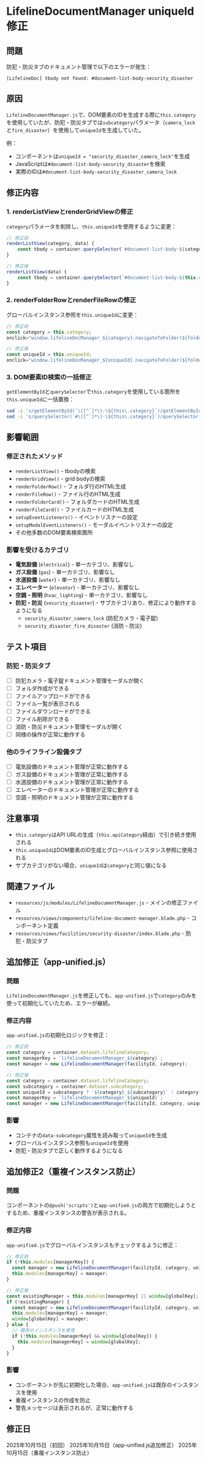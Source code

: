 # LifelineDocumentManager uniqueId修正

## 問題

防犯・防災タブのドキュメント管理で以下のエラーが発生：
```
[LifelineDoc] tbody not found: #document-list-body-security_disaster
```

## 原因

`LifelineDocumentManager.js`で、DOM要素のIDを生成する際に`this.category`を使用していたが、防犯・防災タブでは`subcategory`パラメータ（`camera_lock`と`fire_disaster`）を使用して`uniqueId`を生成していた。

例：
- コンポーネントは`uniqueId = "security_disaster_camera_lock"`を生成
- JavaScriptは`#document-list-body-security_disaster`を検索
- 実際のIDは`#document-list-body-security_disaster_camera_lock`

## 修正内容

### 1. renderListViewとrenderGridViewの修正

`category`パラメータを削除し、`this.uniqueId`を使用するように変更：

```javascript
// 修正前
renderListView(category, data) {
    const tbody = container.querySelector(`#document-list-body-${category}`);
}

// 修正後
renderListView(data) {
    const tbody = container.querySelector(`#document-list-body-${this.uniqueId}`);
}
```

### 2. renderFolderRowとrenderFileRowの修正

グローバルインスタンス参照を`this.uniqueId`に変更：

```javascript
// 修正前
const category = this.category;
onclick="window.lifelineDocManager_${category}.navigateToFolder(${folder.id})"

// 修正後
const uniqueId = this.uniqueId;
onclick="window.lifelineDocManager_${uniqueId}.navigateToFolder(${folder.id})"
```

### 3. DOM要素ID検索の一括修正

`getElementById`と`querySelector`で`this.category`を使用している箇所を`this.uniqueId`に一括置換：

```bash
sed -i 's/getElementById(`\([^`]*\)-\${this\.category}`)/getElementById(`\1-${this.uniqueId}`)/g' LifelineDocumentManager.js
sed -i 's/querySelector(`#\([^`]*\)-\${this\.category}`)/querySelector(`#\1-${this.uniqueId}`)/g' LifelineDocumentManager.js
```

## 影響範囲

### 修正されたメソッド
- `renderListView()` - tbodyの検索
- `renderGridView()` - grid bodyの検索
- `renderFolderRow()` - フォルダ行のHTML生成
- `renderFileRow()` - ファイル行のHTML生成
- `renderFolderCard()` - フォルダカードのHTML生成
- `renderFileCard()` - ファイルカードのHTML生成
- `setupEventListeners()` - イベントリスナーの設定
- `setupModalEventListeners()` - モーダルイベントリスナーの設定
- その他多数のDOM要素検索箇所

### 影響を受けるカテゴリ
- **電気設備** (`electrical`) - 単一カテゴリ、影響なし
- **ガス設備** (`gas`) - 単一カテゴリ、影響なし
- **水道設備** (`water`) - 単一カテゴリ、影響なし
- **エレベーター** (`elevator`) - 単一カテゴリ、影響なし
- **空調・照明** (`hvac_lighting`) - 単一カテゴリ、影響なし
- **防犯・防災** (`security_disaster`) - サブカテゴリあり、修正により動作するようになる
  - `security_disaster_camera_lock` (防犯カメラ・電子錠)
  - `security_disaster_fire_disaster` (消防・防災)

## テスト項目

### 防犯・防災タブ
- [ ] 防犯カメラ・電子錠ドキュメント管理モーダルが開く
- [ ] フォルダ作成ができる
- [ ] ファイルアップロードができる
- [ ] ファイル一覧が表示される
- [ ] ファイルダウンロードができる
- [ ] ファイル削除ができる
- [ ] 消防・防災ドキュメント管理モーダルが開く
- [ ] 同様の操作が正常に動作する

### 他のライフライン設備タブ
- [ ] 電気設備のドキュメント管理が正常に動作する
- [ ] ガス設備のドキュメント管理が正常に動作する
- [ ] 水道設備のドキュメント管理が正常に動作する
- [ ] エレベーターのドキュメント管理が正常に動作する
- [ ] 空調・照明のドキュメント管理が正常に動作する

## 注意事項

- `this.category`はAPI URLの生成（`this.apiCategory`経由）で引き続き使用される
- `this.uniqueId`はDOM要素のID生成とグローバルインスタンス参照に使用される
- サブカテゴリがない場合、`uniqueId`は`category`と同じ値になる

## 関連ファイル

- `resources/js/modules/LifelineDocumentManager.js` - メインの修正ファイル
- `resources/views/components/lifeline-document-manager.blade.php` - コンポーネント定義
- `resources/views/facilities/security-disaster/index.blade.php` - 防犯・防災タブ

## 追加修正（app-unified.js）

### 問題
`LifelineDocumentManager.js`を修正しても、`app-unified.js`で`category`のみを使って初期化していたため、エラーが継続。

### 修正内容
`app-unified.js`の初期化ロジックを修正：

```javascript
// 修正前
const category = container.dataset.lifelineCategory;
const managerKey = `lifelineDocumentManager_${category}`;
const manager = new LifelineDocumentManager(facilityId, category);

// 修正後
const category = container.dataset.lifelineCategory;
const subcategory = container.dataset.subcategory;
const uniqueId = subcategory ? `${category}_${subcategory}` : category;
const managerKey = `lifelineDocumentManager_${uniqueId}`;
const manager = new LifelineDocumentManager(facilityId, category, uniqueId);
```

### 影響
- コンテナの`data-subcategory`属性を読み取って`uniqueId`を生成
- グローバルインスタンス参照も`uniqueId`を使用
- 防犯・防災タブで正しく動作するようになる

## 追加修正2（重複インスタンス防止）

### 問題
コンポーネントの`@push('scripts')`と`app-unified.js`の両方で初期化しようとするため、重複インスタンスの警告が表示される。

### 修正内容
`app-unified.js`でグローバルインスタンスもチェックするように修正：

```javascript
// 修正前
if (!this.modules[managerKey]) {
  const manager = new LifelineDocumentManager(facilityId, category, uniqueId);
  this.modules[managerKey] = manager;
}

// 修正後
const existingManager = this.modules[managerKey] || window[globalKey];
if (!existingManager) {
  const manager = new LifelineDocumentManager(facilityId, category, uniqueId);
  this.modules[managerKey] = manager;
  window[globalKey] = manager;
} else {
  // 既存のインスタンスを使用
  if (!this.modules[managerKey] && window[globalKey]) {
    this.modules[managerKey] = window[globalKey];
  }
}
```

### 影響
- コンポーネントが先に初期化した場合、`app-unified.js`は既存のインスタンスを使用
- 重複インスタンスの作成を防止
- 警告メッセージは表示されるが、正常に動作する

## 修正日

2025年10月15日（初回）
2025年10月15日（app-unified.js追加修正）
2025年10月15日（重複インスタンス防止）
